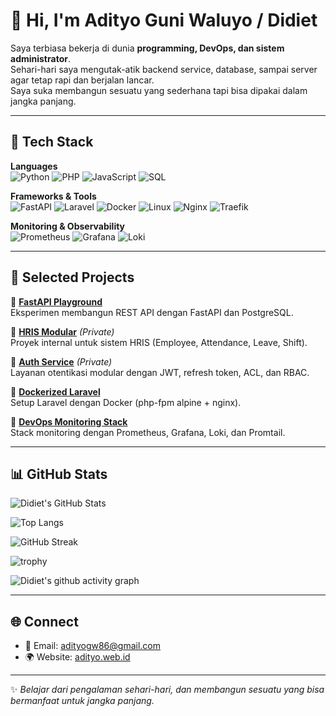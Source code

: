 # 👋 Hi, I'm Adityo Guni Waluyo / Didiet  

Saya terbiasa bekerja di dunia **programming, DevOps, dan sistem administrator**.  
Sehari-hari saya mengutak-atik backend service, database, sampai server agar tetap rapi dan berjalan lancar.  
Saya suka membangun sesuatu yang sederhana tapi bisa dipakai dalam jangka panjang.  

---

## 🧰 Tech Stack

**Languages**  
![Python](https://img.shields.io/badge/Python-3776AB?style=flat&logo=python&logoColor=white)
![PHP](https://img.shields.io/badge/PHP-777BB4?style=flat&logo=php&logoColor=white)
![JavaScript](https://img.shields.io/badge/JavaScript-F7DF1E?style=flat&logo=javascript&logoColor=black)
![SQL](https://img.shields.io/badge/SQL-003B57?style=flat&logo=postgresql&logoColor=white)

**Frameworks & Tools**  
![FastAPI](https://img.shields.io/badge/FastAPI-009688?style=flat&logo=fastapi&logoColor=white)
![Laravel](https://img.shields.io/badge/Laravel-FF2D20?style=flat&logo=laravel&logoColor=white)
![Docker](https://img.shields.io/badge/Docker-2496ED?style=flat&logo=docker&logoColor=white)
![Linux](https://img.shields.io/badge/Linux-FCC624?style=flat&logo=linux&logoColor=black)
![Nginx](https://img.shields.io/badge/Nginx-009639?style=flat&logo=nginx&logoColor=white)
![Traefik](https://img.shields.io/badge/Traefik-24A1C1?style=flat&logo=traefikproxy&logoColor=white)

**Monitoring & Observability**  
![Prometheus](https://img.shields.io/badge/Prometheus-E6522C?style=flat&logo=prometheus&logoColor=white)
![Grafana](https://img.shields.io/badge/Grafana-F46800?style=flat&logo=grafana&logoColor=white)
![Loki](https://img.shields.io/badge/Loki-4A90E2?style=flat&logo=grafana&logoColor=white)

---

## 📂 Selected Projects

🔹 [**FastAPI Playground**](https://github.com/didiet86/fastapi)  
Eksperimen membangun REST API dengan FastAPI dan PostgreSQL.  

🔹 [**HRIS Modular**](https://github.com/didiet86/hris) *(Private)*  
Proyek internal untuk sistem HRIS (Employee, Attendance, Leave, Shift).  

🔹 [**Auth Service**](https://github.com/didiet86/auth-service) *(Private)*  
Layanan otentikasi modular dengan JWT, refresh token, ACL, dan RBAC.  

🔹 [**Dockerized Laravel**](https://github.com/didiet86/docker-laravel)  
Setup Laravel dengan Docker (php-fpm alpine + nginx).  

🔹 [**DevOps Monitoring Stack**](https://github.com/didiet86/devops-monitoring)  
Stack monitoring dengan Prometheus, Grafana, Loki, dan Promtail.  

---

## 📊 GitHub Stats

![Didiet's GitHub Stats](https://github-readme-stats-snowy-rho-34.vercel.app/api?username=didiet86&show_icons=true&count_private=true&theme=tokyonight)

![Top Langs](https://github-readme-stats-snowy-rho-34.vercel.app/api/top-langs/?username=didiet86&count_private=true&layout=compact&langs_count=10&theme=tokyonight)

![GitHub Streak](https://streak-stats.demolab.com?user=didiet86&theme=tokyonight&date_format=%5BY.%5Dn.j)

![trophy](https://github-profile-trophy.vercel.app/?username=didiet86&theme=tokyonight&row=1&column=6)

![Didiet's github activity graph](https://github-readme-activity-graph.vercel.app/graph?username=didiet86&theme=tokyo-night)

---

## 🌐 Connect
- 📧 Email: adityogw86@gmail.com  
- 🌍 Website: [adityo.web.id](#)  

---

✨ *Belajar dari pengalaman sehari-hari, dan membangun sesuatu yang bisa bermanfaat untuk jangka panjang.*
